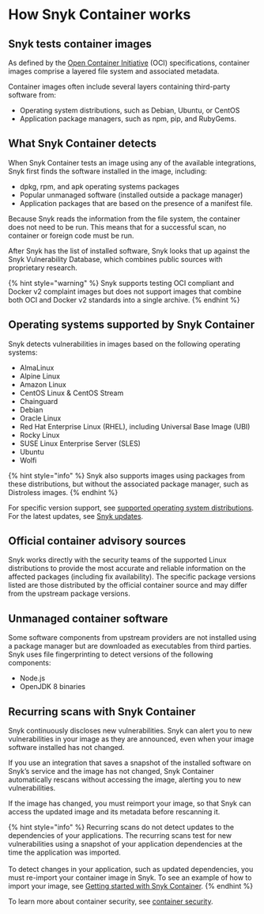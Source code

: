 # How Snyk Container works

## Snyk tests container images

As defined by the [Open Container Initiative](https://opencontainers.org) (OCI) specifications, container images comprise a layered file system and associated metadata.&#x20;

Container images often include several layers containing third-party software from:

* Operating system distributions, such as Debian, Ubuntu, or CentOS
* Application package managers, such as npm, pip, and RubyGems.

## What Snyk Container detects

When Snyk Container tests an image using any of the available integrations, Snyk first finds the software installed in the image, including:

* dpkg, rpm, and apk operating systems packages
* Popular unmanaged software (installed outside a package manager)
* Application packages that are based on the presence of a manifest file.

Because Snyk reads the information from the file system, the container does not need to be run. This means that for a successful scan, no container or foreign code must be run.

After Snyk has the list of installed software, Snyk looks that up against the Snyk Vulnerability Database, which combines public sources with proprietary research.

{% hint style="warning" %}
Snyk supports testing OCI compliant and Docker v2 complaint images but does not support images that combine both OCI and Docker v2 standards into a single archive.
{% endhint %}

## Operating systems supported by Snyk Container

Snyk detects vulnerabilities in images based on the following operating systems:

* AlmaLinux
* Alpine Linux
* Amazon Linux
* CentOS Linux & CentOS Stream
* Chainguard
* Debian
* Oracle Linux
* Red Hat Enterprise Linux (RHEL), including Universal Base Image (UBI)
* Rocky Linux
* SUSE Linux Enterprise Server (SLES)
* Ubuntu
* Wolfi

{% hint style="info" %}
Snyk also supports images using packages from these distributions, but without the associated package manager, such as Distroless images.
{% endhint %}

For specific version support, see [supported operating system distributions](supported-operating-system-distributions.md). For the latest updates, see [Snyk updates](https://updates.snyk.io).

## Official container advisory sources

Snyk works directly with the security teams of the supported Linux distributions to provide the most accurate and reliable information on the affected packages (including fix availability). The specific package versions listed are those distributed by the official container source and may differ from the upstream package versions.

## Unmanaged container software

Some software components from upstream providers are not installed using a package manager but are downloaded as executables from third parties. Snyk uses file fingerprinting to detect versions of the following components:

* Node.js
* OpenJDK 8 binaries

## Recurring scans with Snyk Container

Snyk continuously discloses new vulnerabilities. Snyk can alert you to new vulnerabilities in your image as they are announced, even when your image software installed has not changed.

If you use an integration that saves a snapshot of the installed software on Snyk’s service and the image has not changed, Snyk Container automatically rescans without accessing the image, alerting you to new vulnerabilities.

If the image has changed, you must reimport your image, so that Snyk can access the updated image and its metadata before rescanning it.&#x20;

{% hint style="info" %}
Recurring scans do not detect updates to the dependencies of your applications. The recurring scans test for new vulnerabilities using a snapshot of your application dependencies at the time the application was imported.\
\
To detect changes in your application, such as updated dependencies, you must re-import your container image in Snyk. To see an example of how to import your image, see [Getting started with Snyk Container](../../../scan-containers/getting-started-with-snyk-container.md).
{% endhint %}

To learn more about container security, see [container security](https://snyk.io/learn/container-security/).
